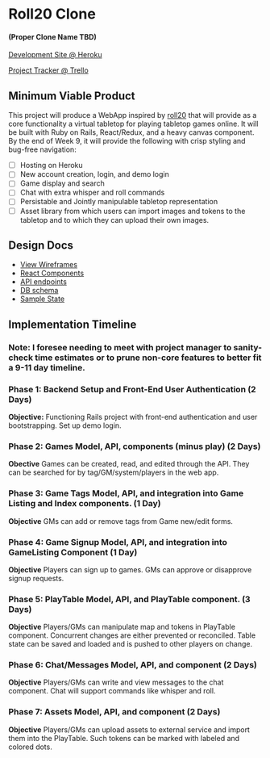 # Roll20 Clone
#### (Proper Clone Name TBD)

[Development Site @ Heroku](https://google.com)

[Project Tracker @ Trello](https://trello.com/b/GbL9K7Bt/roll20-clone-project)

## Minimum Viable Product

This project will produce a WebApp inspired by [roll20](roll20.net) that will provide as a core functionality a virtual tabletop for playing tabletop games online. It will be built with Ruby on Rails, React/Redux, and a heavy canvas component. By the end of Week 9, it will provide the following with crisp styling and bug-free navigation:

- [ ] Hosting on Heroku
- [ ] New account creation, login, and demo login
- [ ] Game display and search
- [ ] Chat with extra whisper and roll commands
- [ ] Persistable and Jointly manipulable tabletop representation
- [ ] Asset library from which users can import images and tokens to the tabletop and to which they can upload their own images.

## Design Docs
* [View Wireframes](./wireframes)
* [React Components](./component-hierarchy.md)
* [API endpoints](./api-endpoints.md)
* [DB schema](./schema.md)
* [Sample State](./sample-state.md)

## Implementation Timeline
### Note: I foresee needing to meet with project manager to sanity-check time estimates or to prune non-core features to better fit a 9-11 day timeline.


### Phase 1: Backend Setup and Front-End User Authentication (2 Days)
**Objective:** Functioning Rails project with front-end authentication and user bootstrapping. Set up demo login. 

### Phase 2: Games Model, API, components (minus play) (2 Days)
**Obective** Games can be created, read, and edited through the API. They can be searched for by tag/GM/system/players in the web app.

### Phase 3: Game Tags Model, API, and integration into Game Listing and Index components. (1 Day)
**Objective**  GMs can add or remove tags from Game new/edit forms.

### Phase 4: Game Signup Model, API, and integration into GameListing Component (1 Day)
**Objective** Players can sign up to games. GMs can approve or disapprove signup requests.

### Phase 5: PlayTable Model, API, and PlayTable component. (3 Days)
**Objective** Players/GMs can manipulate map and tokens in PlayTable component. Concurrent changes are either prevented or reconciled. Table state can be saved and loaded and is pushed to other players on change.

### Phase 6: Chat/Messages Model, API, and component (2 Days)
**Objective** Players/GMs can write and view messages to the chat component. Chat will support commands like whisper and roll.

### Phase 7: Assets Model, API, and component (2 Days)
**Objective** Players/GMs can upload assets to external service and import them into the PlayTable. Such tokens can be marked with labeled and colored dots.
